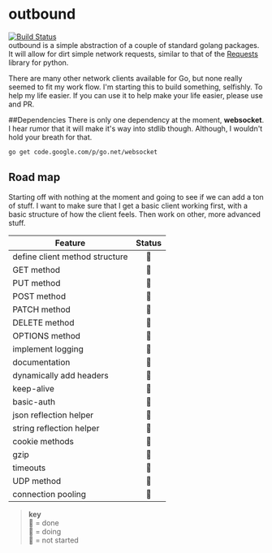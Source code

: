 # outbound
[![Build Status](https://travis-ci.org/alfredchiesa/outbound.svg?branch=master)](https://travis-ci.org/alfredchiesa/outbound)  
outbound is a simple abstraction of a couple of standard golang packages. It will allow for dirt simple network requests, similar to that of the [Requests](https://github.com/kennethreitz/requests/) library for python.

There are many other network clients available for Go, but none really seemed to fit my work flow. I'm starting this to build something, selfishly. To help my life easier. If you can use it to help make your life easier, please use and PR.

##Dependencies
There is only one dependency at the moment, **websocket**. I hear rumor that it will make it's way into stdlib though. Although, I wouldn't hold your breath for that.

```bash
go get code.google.com/p/go.net/websocket
```

## Road map
Starting off with nothing at the moment and going to see if we can add a ton of stuff. I want to make sure that I get a basic client working first, with a basic structure of how the client feels. Then work on other, more advanced stuff.

Feature | Status
------- |:------:
define client method structure | :green_book:
GET method | :green_book:
PUT method | :green_book:
POST method | :green_book:
PATCH method | :blue_book:
DELETE method | :green_book:
OPTIONS method | :blue_book:
implement logging | :blue_book:
documentation | :ledger:
dynamically add headers | :green_book:
keep-alive | :ledger:
basic-auth | :green_book:
json reflection helper | :green_book:
string reflection helper | :green_book:
cookie methods | :blue_book:
gzip | :green_book:
timeouts | :green_book:
UDP method | :ledger:
connection pooling | :ledger:

  >**key**  
  >:green_book: = done  
  >:blue_book: = doing  
  >:ledger: = not started  



